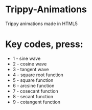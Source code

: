 # Trippy-Animations
Trippy animations made in HTML5

# Key codes, press:
* 1 - sine wave
* 2 - cosine wave
* 3 - tangent wave
* 4 - square root function
* 5 - square function
* 6 - arcsine function
* 7 - cosecant function
* 8 - secant function
* 9 - cotangent function
